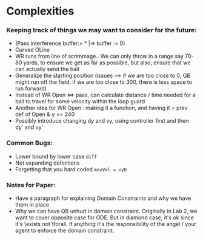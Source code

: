 # Complexities 

### Keeping track of things we may want to consider for the future:

- (Pass interference buffer:= * |=> buffer := 0)
- Curved OLine
- WR runs from line of scrimmage.. We can only throw in a range say 70-80 yards, to ensure we get as far as possible, but also, ensure that we can actually send the ball
- Generalize the starting position (issues --> if we are too close to 0, QB might run off the field, if we are too close to 300, there is less space to run forward)
- Instead of WR Open <=> pass, can calculate distance / time needed for a ball to travel for some velocity within the loop guard
- Another idea for WR Open : making it a function, and having it = prev def of Open & y >= 240
- Possibly introduce changing dy and vy, using controller first and then dy' and vy'

### Common Bugs:
- Lower bound by lower case `diff`
- Not expanding definitions 
- Forgetting that you hard coded `maxVel = vyD`

### Notes for Paper: 

- Have a paragraph for explaining Domain Constraints and why we have them in place
- Why we can have QB unhurt in domain constraint. Originally in Lab 2, we want to cover opposite case for ODE. But in diamond case, it's ok since it's \exists not \forall. If anything it's the responsibility of the angel / your agent to enforce the domain constraint.
